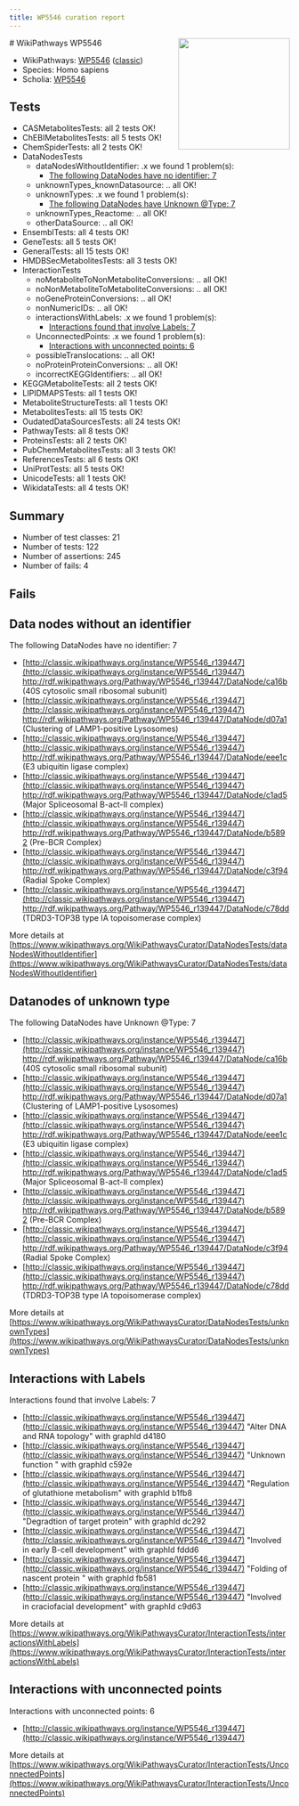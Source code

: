 ```yaml
---
title: WP5546 curation report
---
```


<img style="float: right; width: 200px" src="https://upload.wikimedia.org/wikipedia/commons/thumb/8/83/Wplogo_with_text_500.png/640px-Wplogo_with_text_500.png" />
# WikiPathways WP5546

* WikiPathways: [WP5546](https://wikipathways.org/pathways/WP5546) ([classic](https://classic.wikipathways.org/instance/WP5546))
* Species: Homo sapiens
* Scholia: [WP5546](https://scholia.toolforge.org/wikipathways/WP5546)
## Tests
* CASMetabolitesTests: all 2 tests OK!
* ChEBIMetabolitesTests: all 5 tests OK!
* ChemSpiderTests: all 2 tests OK!
* DataNodesTests
    * dataNodesWithoutIdentifier: .x we found 1 problem(s):
        * [The following DataNodes have no identifier: 7](#d2d32fa6)
    * unknownTypes_knownDatasource: .. all OK!
    * unknownTypes: .x we found 1 problem(s):
        * [The following DataNodes have Unknown @Type: 7](#839973e5)
    * unknownTypes_Reactome: .. all OK!
    * otherDataSource: .. all OK!
* EnsemblTests: all 4 tests OK!
* GeneTests: all 5 tests OK!
* GeneralTests: all 15 tests OK!
* HMDBSecMetabolitesTests: all 3 tests OK!
* InteractionTests
    * noMetaboliteToNonMetaboliteConversions: .. all OK!
    * noNonMetaboliteToMetaboliteConversions: .. all OK!
    * noGeneProteinConversions: .. all OK!
    * nonNumericIDs: .. all OK!
    * interactionsWithLabels: .x we found 1 problem(s):
        * [Interactions found that involve Labels: 7](#630d267e)
    * UnconnectedPoints: .x we found 1 problem(s):
        * [Interactions with unconnected points: 6](#35a61ade)
    * possibleTranslocations: .. all OK!
    * noProteinProteinConversions: .. all OK!
    * incorrectKEGGIdentifiers: .. all OK!
* KEGGMetaboliteTests: all 2 tests OK!
* LIPIDMAPSTests: all 1 tests OK!
* MetaboliteStructureTests: all 1 tests OK!
* MetabolitesTests: all 15 tests OK!
* OudatedDataSourcesTests: all 24 tests OK!
* PathwayTests: all 8 tests OK!
* ProteinsTests: all 2 tests OK!
* PubChemMetabolitesTests: all 3 tests OK!
* ReferencesTests: all 6 tests OK!
* UniProtTests: all 5 tests OK!
* UnicodeTests: all 1 tests OK!
* WikidataTests: all 4 tests OK!


## Summary

* Number of test classes: 21
* Number of tests: 122
* Number of assertions: 245
* Number of fails: 4

## Fails

<a name="d2d32fa6" />

## Data nodes without an identifier

The following DataNodes have no identifier: 7

* [http://classic.wikipathways.org/instance/WP5546_r139447](http://classic.wikipathways.org/instance/WP5546_r139447) http://rdf.wikipathways.org/Pathway/WP5546_r139447/DataNode/ca16b (40S cytosolic small ribosomal subunit)
* [http://classic.wikipathways.org/instance/WP5546_r139447](http://classic.wikipathways.org/instance/WP5546_r139447) http://rdf.wikipathways.org/Pathway/WP5546_r139447/DataNode/d07a1 (Clustering of LAMP1-positive Lysosomes)
* [http://classic.wikipathways.org/instance/WP5546_r139447](http://classic.wikipathways.org/instance/WP5546_r139447) http://rdf.wikipathways.org/Pathway/WP5546_r139447/DataNode/eee1c (E3 ubiquitin ligase complex)
* [http://classic.wikipathways.org/instance/WP5546_r139447](http://classic.wikipathways.org/instance/WP5546_r139447) http://rdf.wikipathways.org/Pathway/WP5546_r139447/DataNode/c1ad5 (Major Spliceosomal B-act-II complex)
* [http://classic.wikipathways.org/instance/WP5546_r139447](http://classic.wikipathways.org/instance/WP5546_r139447) http://rdf.wikipathways.org/Pathway/WP5546_r139447/DataNode/b5892 (Pre-BCR Complex)
* [http://classic.wikipathways.org/instance/WP5546_r139447](http://classic.wikipathways.org/instance/WP5546_r139447) http://rdf.wikipathways.org/Pathway/WP5546_r139447/DataNode/c3f94 (Radial Spoke Complex)
* [http://classic.wikipathways.org/instance/WP5546_r139447](http://classic.wikipathways.org/instance/WP5546_r139447) http://rdf.wikipathways.org/Pathway/WP5546_r139447/DataNode/c78dd (TDRD3-TOP3B type IA  topoisomerase complex)


More details at [https://www.wikipathways.org/WikiPathwaysCurator/DataNodesTests/dataNodesWithoutIdentifier](https://www.wikipathways.org/WikiPathwaysCurator/DataNodesTests/dataNodesWithoutIdentifier)

<a name="839973e5" />

## Datanodes of unknown type

The following DataNodes have Unknown @Type: 7

* [http://classic.wikipathways.org/instance/WP5546_r139447](http://classic.wikipathways.org/instance/WP5546_r139447) http://rdf.wikipathways.org/Pathway/WP5546_r139447/DataNode/ca16b (40S cytosolic small ribosomal subunit)
* [http://classic.wikipathways.org/instance/WP5546_r139447](http://classic.wikipathways.org/instance/WP5546_r139447) http://rdf.wikipathways.org/Pathway/WP5546_r139447/DataNode/d07a1 (Clustering of LAMP1-positive Lysosomes)
* [http://classic.wikipathways.org/instance/WP5546_r139447](http://classic.wikipathways.org/instance/WP5546_r139447) http://rdf.wikipathways.org/Pathway/WP5546_r139447/DataNode/eee1c (E3 ubiquitin ligase complex)
* [http://classic.wikipathways.org/instance/WP5546_r139447](http://classic.wikipathways.org/instance/WP5546_r139447) http://rdf.wikipathways.org/Pathway/WP5546_r139447/DataNode/c1ad5 (Major Spliceosomal B-act-II complex)
* [http://classic.wikipathways.org/instance/WP5546_r139447](http://classic.wikipathways.org/instance/WP5546_r139447) http://rdf.wikipathways.org/Pathway/WP5546_r139447/DataNode/b5892 (Pre-BCR Complex)
* [http://classic.wikipathways.org/instance/WP5546_r139447](http://classic.wikipathways.org/instance/WP5546_r139447) http://rdf.wikipathways.org/Pathway/WP5546_r139447/DataNode/c3f94 (Radial Spoke Complex)
* [http://classic.wikipathways.org/instance/WP5546_r139447](http://classic.wikipathways.org/instance/WP5546_r139447) http://rdf.wikipathways.org/Pathway/WP5546_r139447/DataNode/c78dd (TDRD3-TOP3B type IA  topoisomerase complex)


More details at [https://www.wikipathways.org/WikiPathwaysCurator/DataNodesTests/unknownTypes](https://www.wikipathways.org/WikiPathwaysCurator/DataNodesTests/unknownTypes)

<a name="630d267e" />

## Interactions with Labels

Interactions found that involve Labels: 7

* [http://classic.wikipathways.org/instance/WP5546_r139447](http://classic.wikipathways.org/instance/WP5546_r139447) "Alter DNA and RNA topology" with graphId d4180
* [http://classic.wikipathways.org/instance/WP5546_r139447](http://classic.wikipathways.org/instance/WP5546_r139447) "Unknown function
" with graphId c592e
* [http://classic.wikipathways.org/instance/WP5546_r139447](http://classic.wikipathways.org/instance/WP5546_r139447) "Regulation of glutathione metabolism" with graphId b1fb8
* [http://classic.wikipathways.org/instance/WP5546_r139447](http://classic.wikipathways.org/instance/WP5546_r139447) "Degradtion of target protein" with graphId dc292
* [http://classic.wikipathways.org/instance/WP5546_r139447](http://classic.wikipathways.org/instance/WP5546_r139447) "Involved in early B-cell development" with graphId fddd6
* [http://classic.wikipathways.org/instance/WP5546_r139447](http://classic.wikipathways.org/instance/WP5546_r139447) "Folding of nascent protein
" with graphId fb581
* [http://classic.wikipathways.org/instance/WP5546_r139447](http://classic.wikipathways.org/instance/WP5546_r139447) "Involved in craciofacial development" with graphId c9d63


More details at [https://www.wikipathways.org/WikiPathwaysCurator/InteractionTests/interactionsWithLabels](https://www.wikipathways.org/WikiPathwaysCurator/InteractionTests/interactionsWithLabels)

<a name="35a61ade" />

## Interactions with unconnected points

Interactions with unconnected points: 6

* [http://classic.wikipathways.org/instance/WP5546_r139447](http://classic.wikipathways.org/instance/WP5546_r139447)


More details at [https://www.wikipathways.org/WikiPathwaysCurator/InteractionTests/UnconnectedPoints](https://www.wikipathways.org/WikiPathwaysCurator/InteractionTests/UnconnectedPoints)

